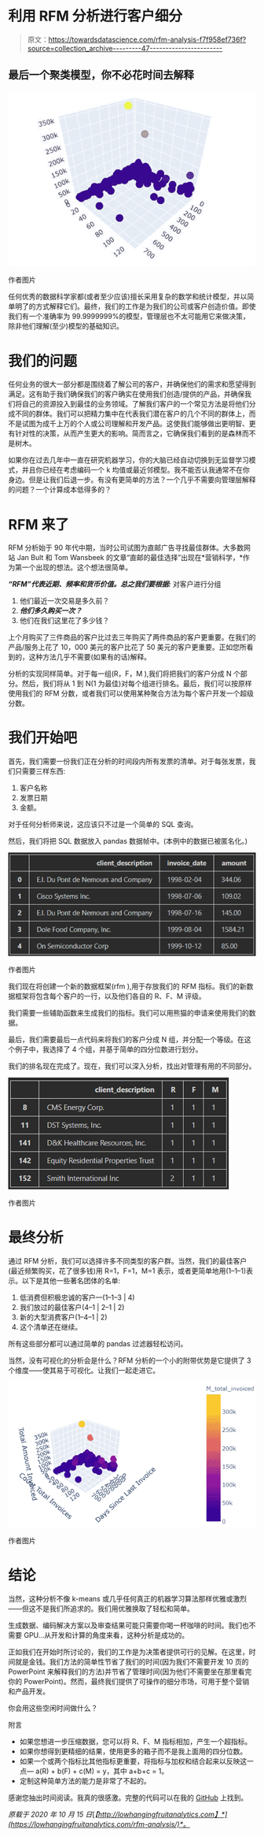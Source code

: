 # 利用 RFM 分析进行客户细分

> 原文：<https://towardsdatascience.com/rfm-analysis-f7f958ef736f?source=collection_archive---------47----------------------->

## 最后一个聚类模型，你不必花时间去解释

![](img/83df7cc8dce1e790423e1bde94e3e474.png)

作者图片

任何优秀的数据科学家都(或者至少应该)擅长采用复杂的数学和统计模型，并以简单明了的方式解释它们。最终，我们的工作是为我们的公司或客户创造价值。即使我们有一个准确率为 99.9999999%的模型，管理层也不太可能用它来做决策，除非他们理解(至少)模型的基础知识。

# 我们的问题

任何业务的很大一部分都是围绕着了解公司的客户，并确保他们的需求和愿望得到满足。这有助于我们确保我们的客户确实在使用我们创造/提供的产品，并确保我们将自己的资源投入到最佳的业务领域。了解我们客户的一个常见方法是将他们分成不同的群体。我们可以把精力集中在代表我们潜在客户的几个不同的群体上，而不是试图为成千上万的个人或公司理解和开发产品。这使我们能够做出更明智、更有针对性的决策，从而产生更大的影响。简而言之，它确保我们看到的是森林而不是树木。

如果你在过去几年中一直在研究机器学习，你的大脑已经自动切换到无监督学习模式，并且你已经在考虑编码一个 k 均值或最近邻模型。我不能否认我通常不在你身边。但是让我们后退一步。有没有更简单的方法？一个几乎不需要向管理层解释的问题？一个计算成本低得多的？

# RFM 来了

RFM 分析始于 90 年代中期，当时公司试图为直邮广告寻找最佳群体。大多数网站 Jan Bult 和 Tom Wansbeek 的文章“直邮的最佳选择”出现在*营销科学，*作为第一个出现的想法。这个想法很简单。

***“RFM”代表近期、频率和货币价值。总之我们要根据:*** 对客户进行分组

1.  他们最近一次交易是多久前？
2.  ***他们多久购买一次？***
3.  他们在我们这里花了多少钱？

上个月购买了三件商品的客户比过去三年购买了两件商品的客户更重要。在我们的产品/服务上花了 10，000 美元的客户比花了 50 美元的客户更重要。正如您所看到的，这种方法几乎不需要(如果有的话)解释。

分析的实现同样简单。对于每一组(R，F，M ),我们将把我们的客户分成 N 个部分。然后，我们将从 1 到 N(1 为最佳)对每个组进行排名。最后，我们可以按原样使用我们的 RFM 分数，或者我们可以使用某种聚合方法为每个客户开发一个超级分数。

# 我们开始吧

首先，我们需要一份我们正在分析的时间段内所有发票的清单。对于每张发票，我们只需要三样东西:

1.  客户名称
2.  发票日期
3.  金额。

对于任何分析师来说，这应该只不过是一个简单的 SQL 查询。

然后，我们将把 SQL 数据放入 pandas 数据帧中。(本例中的数据已被匿名化。)

![](img/e2f110433b70321a19fbaa5144d671f8.png)

作者图片

我们现在将创建一个新的数据框架(rfm ),用于存放我们的 RFM 指标。我们的新数据框架将包含每个客户的一行，以及他们各自的 R、F、M 评级。

我们需要一些辅助函数来生成我们的指标。我们可以用熊猫的申请来使用我们的数据。

最后，我们需要最后一点代码来将我们的客户分成 N 组，并分配一个等级。在这个例子中，我选择了 4 个组，并基于简单的四分位数进行划分。

我们的排名现在完成了。现在，我们可以深入分析，找出对管理有用的不同部分。

![](img/e77edd1096579c892a4f8fb652007543.png)

作者图片

# 最终分析

通过 RFM 分析，我们可以选择许多不同类型的客户群。当然，我们的最佳客户(最近频繁购买，花了很多钱)用 R=1，F=1，M=1 表示，或者更简单地用(1–1–1)表示。以下是其他一些著名团体的名单:

1.  低消费但积极忠诚的客户—(1–1–3 | 4)
2.  我们放过的最佳客户(4–1 | 2–1 | 2)
3.  新的大型消费客户(1–4–1 | 2)
4.  这个清单还在继续。

所有这些部分都可以通过简单的 pandas 过滤器轻松访问。

当然，没有可视化的分析会是什么？RFM 分析的一个小的附带优势是它提供了 3 个维度——使其易于可视化。让我们一起走进它。

![](img/01ba3cd5b921577a81128d22b3a712b6.png)

作者图片

# 结论

当然，这种分析不像 k-means 或几乎任何真正的机器学习算法那样优雅或激烈——但这不是我们所追求的。我们用优雅换取了轻松和简单。

生成数据、编码解决方案以及审查结果可能只需要你喝一杯咖啡的时间。我们也不需要 GPU…从开发和计算的角度来看，这种分析是成功的。

正如我们在开始时所讨论的，我们的工作是为决策者提供可行的见解。在这里，时间就是金钱。我们方法的简单性节省了我们的时间(因为我们不需要开发 10 页的 PowerPoint 来解释我们的方法)并节省了管理时间(因为他们不需要坐在那里看完你的 PowerPoint)。然而，最终我们提供了可操作的细分市场，可用于整个营销和产品开发。

你会用这些空闲时间做什么？

附言

*   如果您想进一步压缩数据，您可以将 R、F、M 指标相加，产生一个超指标。
*   如果你想得到更精细的结果，使用更多的箱子而不是我上面用的四分位数。
*   如果一个或两个指标比其他指标更重要，将指标与加权和结合起来以反映这一点— a(R) + b(F) + c(M) = y，其中 a+b+c = 1。
*   定制这种简单方法的能力是非常了不起的。

感谢您抽出时间阅读。我真的很感激。完整的代码可以在我的 [GitHub](https://github.com/gbushnell/RFM_Analysis) 上找到。

*原载于 2020 年 10 月 15 日*[*【http://lowhangingfruitanalytics.com】*](https://lowhangingfruitanalytics.com/rfm-analysis/)*。*